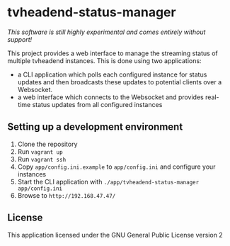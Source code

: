 # tvheadend-status-manager

*This software is still highly experimental and comes entirely without support!*

This project provides a web interface to manage the streaming status of multiple tvheadend instances. This is done 
using two applications:
 
* a CLI application which polls each configured instance for status updates and then broadcasts these 
updates to potential clients over a Websocket.
* a web interface which connects to the Websocket and provides real-time status updates from all configured instances

## Setting up a development environment

1. Clone the repository
2. Run `vagrant up`
3. Run `vagrant ssh`
4. Copy `app/config.ini.example` to `app/config.ini` and configure your instances
5. Start the CLI application with `./app/tvheadend-status-manager app/config.ini`
6. Browse to `http://192.168.47.47/`

## License

This application licensed under the GNU General Public License version 2
